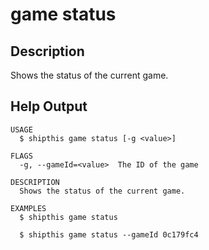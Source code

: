 # game status

## Description

Shows the status of the current game.

## Help Output

```
USAGE
  $ shipthis game status [-g <value>]

FLAGS
  -g, --gameId=<value>  The ID of the game

DESCRIPTION
  Shows the status of the current game.

EXAMPLES
  $ shipthis game status

  $ shipthis game status --gameId 0c179fc4
```
